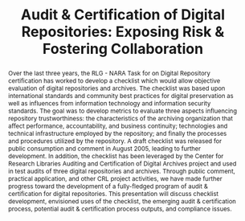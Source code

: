 ---
abstract: 'Over the last three years, the RLG - NARA Task for on Digital Repository
  certification has worked to develop a checklist which would allow objective evaluation
  of digital repositories and archives. The checklist was based upon international
  standards and community best practices for digital preservation as well as influences
  from information technology and information security standards. The goal was to
  develop metrics to evaluate three aspects influencing repository trustworthiness:
  the characteristics of the archiving organization that affect performance, accountability,
  and business continuity; technologies and technical infrastructure employed by the
  repository; and finally the processes and procedures utilized by the repository.
  A draft checklist was released for public consumption and comment in August 2005,
  leading to further development. In addition, the checklist has been leveraged by
  the Center for Research Libraries Auditing and Certification of Digital Archives
  project and used in test audits of three digital repositories and archives. Through
  public comment, practical application, and other CRL project activities, we have
  made further progress toward the development of a fully-fledged program of audit
  & certification for digital repositories. This presentation will discuss checklist
  development, envisioned uses of the checklist, the emerging audit & certification
  process, potential audit & certification process outputs, and compliance issues.'
creators:
- Dale, Robin L.
date: null
document_url: https://services.phaidra.univie.ac.at/api/object/o:294548/download
grand_parent: iPRES
institutions: []
keywords:
- ithaca
landing_page_url: https://phaidra.univie.ac.at/o:294548
language: eng
layout: publication
license: CC BY-SA 3.0 AT
notes_url: null
parent: iPRES 2006
publication_type: presentation
size: 119451
slides_url: null
source_name: iPRES
stream_url: null
title: 'Audit & Certification of Digital Repositories: Exposing Risk & Fostering Collaboration'
year: 2006
---